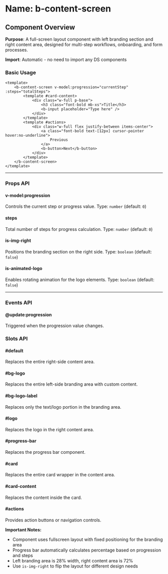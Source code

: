 # Name: b-content-screen
## Component Overview

**Purpose**: A full-screen layout component with left branding section and right content area, designed for multi-step workflows, onboarding, and form processes.

**Import**: Automatic - no need to import any DS components

### Basic Usage

```vue
<template>
    <b-content-screen v-model:progression="currentStep" :steps="totalSteps">
        <template #card-content>
            <div class="w-full p-base">
                <h3 class="font-bold mb-xs">Title</h3>
                <b-input placeholder="Type here" />
            </div>
        </template>
        <template #actions>
            <div class="w-full flex justify-between items-center">
                <a class="font-bold text-[12px] cursor-pointer hover:no-underline">
                    Previous
                </a>
                <b-button>Next</b-button>
            </div>
        </template>
    </b-content-screen>
</template>
```

---

### Props API

#### v-model:progression
Controls the current step or progress value. Type: `number` (default: `0`)

#### steps
Total number of steps for progress calculation. Type: `number` (default: `0`)

#### is-img-right
Positions the branding section on the right side. Type: `boolean` (default: `false`)

#### is-animated-logo
Enables rotating animation for the logo elements. Type: `boolean` (default: `false`)

---

### Events API

#### @update:progression
Triggered when the progression value changes.

### Slots API

#### #default
Replaces the entire right-side content area.

#### #bg-logo
Replaces the entire left-side branding area with custom content.

#### #bg-logo-label
Replaces only the text/logo portion in the branding area.

#### #logo
Replaces the logo in the right content area.

#### #progress-bar
Replaces the progress bar component.

#### #card
Replaces the entire card wrapper in the content area.

#### #card-content
Replaces the content inside the card.

#### #actions
Provides action buttons or navigation controls.

**Important Notes:**
- Component uses fullscreen layout with fixed positioning for the branding area
- Progress bar automatically calculates percentage based on progression and steps
- Left branding area is 28% width, right content area is 72%
- Use `is-img-right` to flip the layout for different design needs